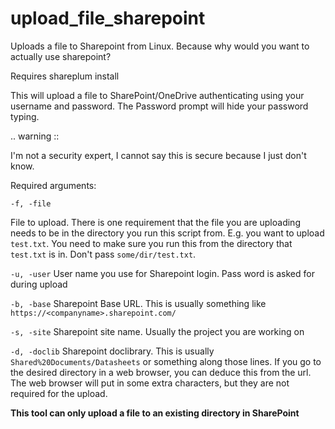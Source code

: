 # upload_file_sharepoint
Uploads a file to Sharepoint from Linux. Because why would you want to actually use sharepoint?

Requires shareplum install

This will upload a file to SharePoint/OneDrive authenticating using your username and password. The Password prompt will hide your password typing. 

.. warning ::

  I'm not a security expert, I cannot say this is secure because I just don't know.
  
Required arguments:

``-f, -file``

  File to upload. There is one requirement that the file you are uploading needs to be in the directory you run this script from. E.g. you want to upload ``test.txt``. You need to make sure you run this from the directory that ``test.txt`` is in. Don't pass ``some/dir/test.txt``. 
  
``-u, -user``
  User name you use for Sharepoint login. Pass word is asked for during upload

``-b, -base``
  Sharepoint Base URL. This is usually something like ``https://<companyname>.sharepoint.com/``

``-s, -site``
  Sharepoint site name. Usually the project you are working on

``-d, -doclib``
  Sharepoint doclibrary. This is usually ``Shared%20Documents/Datasheets`` or something along those lines. If you go to the desired directory in a web browser, you can deduce this from the url. The web browser will put in some extra characters, but they are not required for the upload.
  
**This tool can only upload a file to an existing directory in SharePoint**

